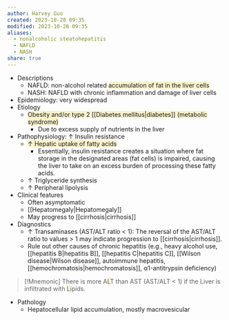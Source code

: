 ```yaml
---
author: Harvey Guo
created: 2023-10-28 09:35
modified: 2023-10-28 09:35
aliases:
  - nonalcoholic steatohepatitis
  - NAFLD
  - NASH
share: true
---
```

- Descriptions
	- NAFLD: non-alcohol related <span style="background:rgba(240, 200, 0, 0.2)">accumulation of fat in the liver cells</span>
	- NASH: NAFLD with chronic inflammation and damage of liver cells
- Epidemiology: very widespread
- Etiology
	- <span style="background:rgba(240, 200, 0, 0.2)">Obesity and/or type 2 [[Diabetes mellitus|diabetes]] (metabolic syndrome)</span>
		- Due to excess supply of nutrients in the liver
- Pathophysiology: ↑ Insulin resistance 
	- <span style="background:rgba(240, 200, 0, 0.2)">↑ Hepatic uptake of fatty acids</span>
		- Essentially, insulin resistance creates a situation where fat storage in the designated areas (fat cells) is impaired, causing the liver to take on an excess burden of processing these fatty acids.
	- ↑ Triglyceride synthesis
	- ↑ Peripheral lipolysis
- Clinical features 
	- Often asymptomatic
	- [[Hepatomegaly|Hepatomegaly]]
	- May progress to [[cirrhosis|cirrhosis]] 
- Diagnostics
	- ↑ Transaminases (AST/ALT ratio < 1): The reversal of the AST/ALT ratio to values > 1 may indicate progression to [[cirrhosis|cirrhosis]]. 
	- Rule out other causes of chronic hepatitis (e.g., heavy alcohol use, [[hepatitis B|hepatitis B]], [[hepatitis C|hepatitis C]], [[Wilson disease|Wilson disease]], autoimmune hepatitis, [[hemochromatosis|hemochromatosis]], α1-antitrypsin deficiency)

>[!Mnemonic] 
>There is more A<span style="background:rgba(240, 200, 0, 0.2)">L</span>T than AST (AST/ALT < 1) if the Liver is infiltrated with <span style="background:rgba(240, 200, 0, 0.2)">L</span>ipids.

- Pathology
	- Hepatocellular lipid accumulation, mostly macrovesicular